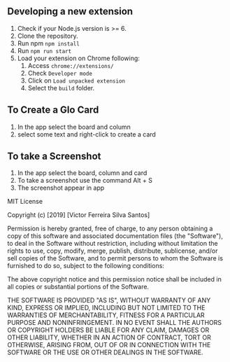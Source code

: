 ## Developing a new extension

1. Check if your Node.js version is >= 6.
2. Clone the repository.
3. Run npm `npm install`
4. Run `npm run start`
5. Load your extension on Chrome following:
    1. Access `chrome://extensions/`
    2. Check `Developer mode`
    3. Click on `Load unpacked extension`
    4. Select the `build` folder.


## To Create a Glo Card
1. In the app select the board and column 
2. select some text and right-click to create a card

## To take a Screenshot
1. In the app select the board, column and card
2. To take a screenshot use the command Alt + S
3. The screenshot appear in app 


MIT License

Copyright (c) [2019] [Victor Ferreira Silva Santos]

Permission is hereby granted, free of charge, to any person obtaining a copy
of this software and associated documentation files (the "Software"), to deal
in the Software without restriction, including without limitation the rights
to use, copy, modify, merge, publish, distribute, sublicense, and/or sell
copies of the Software, and to permit persons to whom the Software is
furnished to do so, subject to the following conditions:

The above copyright notice and this permission notice shall be included in all
copies or substantial portions of the Software.

THE SOFTWARE IS PROVIDED "AS IS", WITHOUT WARRANTY OF ANY KIND, EXPRESS OR
IMPLIED, INCLUDING BUT NOT LIMITED TO THE WARRANTIES OF MERCHANTABILITY,
FITNESS FOR A PARTICULAR PURPOSE AND NONINFRINGEMENT. IN NO EVENT SHALL THE
AUTHORS OR COPYRIGHT HOLDERS BE LIABLE FOR ANY CLAIM, DAMAGES OR OTHER
LIABILITY, WHETHER IN AN ACTION OF CONTRACT, TORT OR OTHERWISE, ARISING FROM,
OUT OF OR IN CONNECTION WITH THE SOFTWARE OR THE USE OR OTHER DEALINGS IN THE
SOFTWARE.